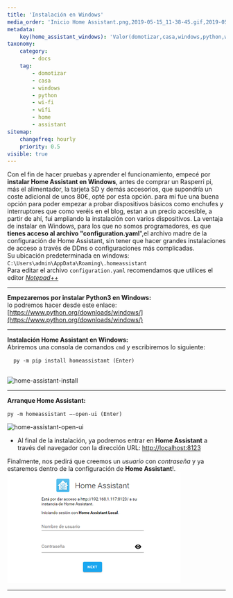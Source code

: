 ```yaml
---
title: 'Instalación en Windows'
media_order: 'Inicio Home Assistant.png,2019-05-15_11-38-45.gif,2019-05-15_11-49-16.gif'
metadata:
    key(home_assistant_windows): 'Valor(domotizar,casa,windows,python,wi-fi,wifi,home,assistant)'
taxonomy:
    category:
        - docs
    tag:
        - domotizar
        - casa
        - windows
        - python
        - wi-fi
        - wifi
        - home
        - assistant
sitemap:
    changefreq: hourly
    priority: 0.5
visible: true
---
```


Con el fin de hacer pruebas y aprender el funcionamiento, empecé por **instalar Home Assistant en Windows**, antes de comprar un Rasperri pi, más el alimentador, la tarjeta SD y demás accesorios, que supondría un coste adicional de unos 80€, opté por esta opción. para mi fue una buena opción para poder empezar a probar dispositivos básicos como enchufes y interruptores que como veréis en el blog, estan a un precio accesible, a partir de ahí, fui ampliando la instalación con varios dispositivos.
La ventaja de instalar en Windows, para los que no somos programadores, es que **tienes acceso al archivo "configuration.yaml**",el archivo madre de la configuración de Home Assistant, sin tener que hacer grandes instalaciones de acceso a través de DDns o configuraciones más complicadas.<br />Su ubicación predeterminada en windows: `C:\Users\admin\AppData\Roaming\.homeassistant`<br />
Para editar el archivo `configuration.yaml` recomendamos que utilices el editor [_Notepad++_](https://notepad-plus-plus.org/repository/7.x/7.6.6/npp.7.6.6.Installer.exe)
___

**Empezaremos por instalar Python3 en Windows:**<br/>lo podremos hacer desde este enlace: [https://www.python.org/downloads/windows/](https://www.python.org/downloads/windows/)

---

**Instalación Home Assistant en Windows:**<br/> Abriremos una consola de comandos `cmd` y escribiremos lo siguiente:

```
  py -m pip install homeassistant (Enter)    
  
```

![home-assistant-install](2019-05-15_11-38-45.gif)

---

**Arranque Home Assistant:**

```
py -m homeassistant —-open-ui (Enter)

```
![home-assistant-open-ui](2019-05-15_11-49-16.gif)

+ Al final de la instalación, ya podremos entrar en **Home Assistant** a través del navegador con la dirección URL:  [http://localhost:8123](http://localhost:8123)

Finalmente, nos pedirá que creemos un _usuario_ con _contraseña_ y ya estaremos dentro de la configuración de **Home Assistant**!.
![](Inicio%20Home%20Assistant.png)

---





 


